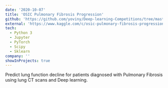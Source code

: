 ```yaml
---
date: '2020-10-07'
title: 'OSIC Pulmonary Fibrosis Progression'
github: 'https://github.com/yoviny/Deep-learning-Competitions/tree/master/OSIC%20Pulmonary%20Fibrosis%20Progression'
external: 'https://www.kaggle.com/c/osic-pulmonary-fibrosis-progression'
tech:
  - Python 3
  - Jupyter
  - PyTorch
  - Scipy
  - Sklearn
company: ''
showInProjects: true
---
```


Predict lung function decline for patients diagnosed with Pulmonary Fibrosis using lung CT scans and Deep learning.
